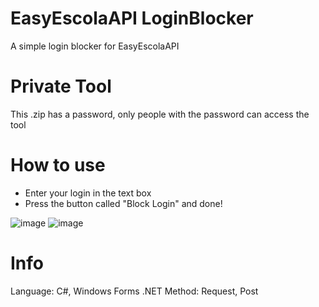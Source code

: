 # EasyEscolaAPI LoginBlocker
A simple login blocker for EasyEscolaAPI

# Private Tool
This .zip has a password, only people with the password can access the tool

# How to use
* Enter your login in the text box
* Press the button called "Block Login" and done!

![image](https://user-images.githubusercontent.com/81113363/201953199-143e3950-501d-422d-965c-f980755b4709.png)
![image](https://user-images.githubusercontent.com/81113363/201953912-afb7ff99-2012-46d0-bb52-fdf1a38b4822.png)

# Info
Language: C#, Windows Forms .NET
Method: Request, Post
